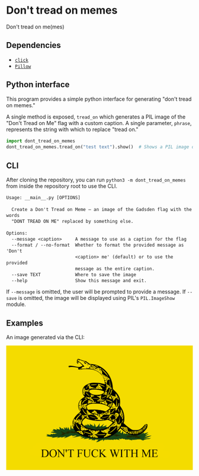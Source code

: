 # Don't tread on memes
Don't tread on me(mes)

## Dependencies
- [`click`](http://click.pocoo.org/)
- [`Pillow`](https://python-pillow.org)

## Python interface
This program provides a simple python interface for generating "don't tread on memes."

A single method is exposed, `tread_on` which generates a PIL image of the "Don't Tread on Me" flag with a custom caption. A single parameter, `phrase`, represents the string with which to replace "tread on."

```python
import dont_tread_on_memes
dont_tread_on_memes.tread_on("test text").show()  # Shows a PIL image of the flag captioned with "DON'T TEST TEXT ME"
```

## CLI
After cloning the repository, you can run `python3 -m dont_tread_on_memes` from inside the repository root to use the CLI.

```
Usage: __main__.py [OPTIONS]

  Create a Don't Tread on Meme — an image of the Gadsden flag with the words
  "DONT TREAD ON ME" replaced by something else.

Options:
  --message <caption>     A message to use as a caption for the flag
  --format / --no-format  Whether to format the provided message as 'Don't
                          <caption> me' (default) or to use the provided
                          message as the entire caption.
  --save TEXT             Where to save the image
  --help                  Show this message and exit.
```

If `--message` is omitted, the user will be prompted to provide a message. If `--save` is omitted, the image will be displayed using PIL's `PIL.ImageShow` module.

## Examples
An image generated via the CLI:

![](examples/flag1.png)
